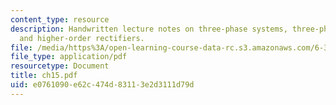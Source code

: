 ```yaml
---
content_type: resource
description: Handwritten lecture notes on three-phase systems, three-phase rectifiers,
  and higher-order rectifiers.
file: /media/https%3A/open-learning-course-data-rc.s3.amazonaws.com/6-334-power-electronics-spring-2007/e0761090e62c474d83113e2d3111d79d_ch15.pdf
file_type: application/pdf
resourcetype: Document
title: ch15.pdf
uid: e0761090-e62c-474d-8311-3e2d3111d79d
---
```

